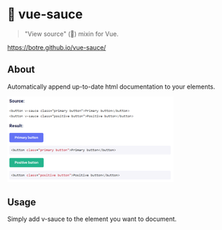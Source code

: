 # 🍝 vue-sauce

> "View source" (😬) mixin for Vue.

https://botre.github.io/vue-sauce/

## About

Automatically append up-to-date html documentation to your elements.

<img src="example.png" alt="screenshot" width="75%" height="75%">

## Usage

Simply add v-sauce to the element you want to document.
